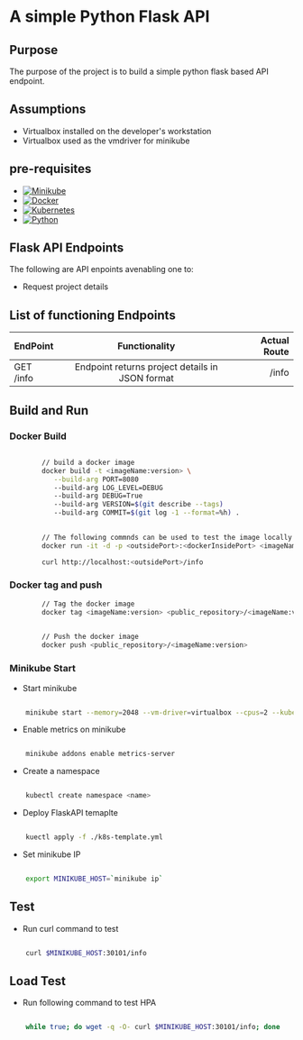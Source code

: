 
# A simple Python Flask API

## Purpose

The purpose of the project is to build a simple python flask based API endpoint.

## Assumptions

* Virtualbox installed on the developer's workstation
* Virtualbox used as the vmdriver for minikube 

## pre-requisites

- [![Minikube](https://img.shields.io/badge/Minikube-v1.15.1-brightgreen)](https://kubernetes.io/docs/setup/minikube/)
- [![Docker](https://img.shields.io/badge/Docker-19.03.13-brightgreen)](https://www.docker.com)
- [![Kubernetes](https://img.shields.io/badge/Kubbernetes-v1.20-brightgreen)](https://kubernetes.io/)
- [![Python](https://img.shields.io/badge/Python-3.8-brightgreen)](https://www.python.org/downloads/release/python-380/)

## Flask API Endpoints

The following are API enpoints avenabling one to:

* Request project details

## List of functioning Endpoints

| EndPoint      | Functionality | Actual Route  |
| ------------- |:-------------:| -----:|
| GET /info     | Endpoint returns project details in JSON format | /info |

## Build and Run

### Docker Build

```bash

        // build a docker image
        docker build -t <imageName:version> \
           --build-arg PORT=8080 
           --build-arg LOG_LEVEL=DEBUG 
           --build-arg DEBUG=True  
           --build-arg VERSION=$(git describe --tags)
           --build-arg COMMIT=$(git log -1 --format=%h) .

        
        // The following commnds can be used to test the image locally
        docker run -it -d -p <outsidePort>:<dockerInsidePort> <imageName:version>

        curl http://localhost:<outsidePort>/info
```

### Docker tag and push

```bash
        // Tag the docker image
        docker tag <imageName:version> <public_repository>/<imageName:version>

        
        // Push the docker image
        docker push <public_repository>/<imageName:version>
```
### Minikube Start

- Start minikube
```bash

    minikube start --memory=2048 --vm-driver=virtualbox --cpus=2 --kubernetes-version=v1.20.0

```

- Enable metrics on minikube
```bash

    minikube addons enable metrics-server

```

- Create a namespace
```bash

    kubectl create namespace <name>

```

- Deploy FlaskAPI temaplte 
```bash

    kuectl apply -f ./k8s-template.yml

```

- Set minikube IP
```bash

    export MINIKUBE_HOST=`minikube ip`

```

## Test

- Run curl command to test
```bash

    curl $MINIKUBE_HOST:30101/info

```

## Load Test

- Run following command to test HPA
```bash

    while true; do wget -q -O- curl $MINIKUBE_HOST:30101/info; done

```
